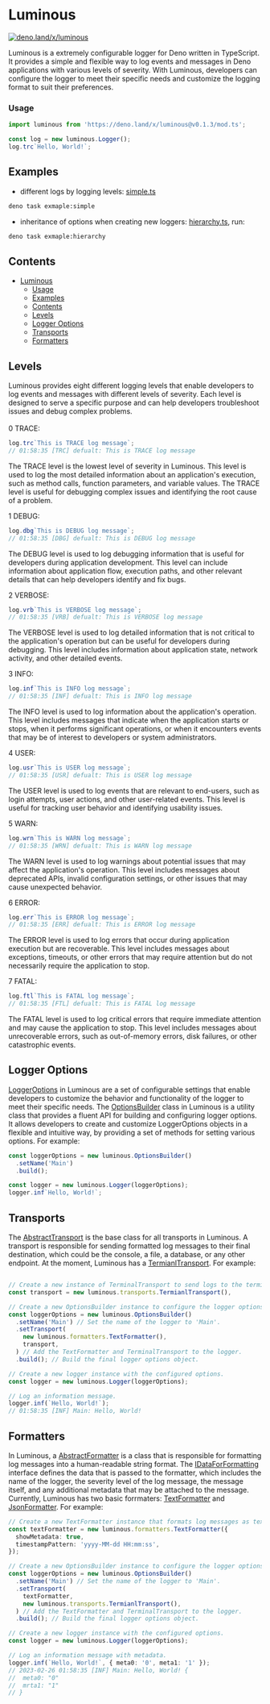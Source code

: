# Luminous
[![deno.land/x/luminous](https://shield.deno.dev/x/luminous)](https://deno.land/x/luminous)

Luminous is a extremely configurable logger for Deno written in TypeScript. It provides a simple and flexible way to log events and messages in Deno applications with various levels of severity. With Luminous, developers can configure the logger to meet their specific needs and customize the logging format to suit their preferences.

### Usage

```ts
import luminous from 'https://deno.land/x/luminous@v0.1.3/mod.ts';

const log = new luminous.Logger();
log.trc`Hello, World!`;
```

## Examples
+ different logs by logging levels: [simple.ts](./examples/simple.ts)
```bash
deno task exmaple:simple
```
+ inheritance of options when creating new loggers: [hierarchy.ts](./examples/hierarchy.ts), run:
```bash
deno task exmaple:hierarchy
```

## Contents

- [Luminous](#luminous)
    - [Usage](#usage)
  - [Examples](#examples)
  - [Contents](#contents)
  - [Levels](#levels)
  - [Logger Options](#logger-options)
  - [Transports](#transports)
  - [Formatters](#formatters)

## Levels
Luminous provides eight different logging levels that enable developers to log events and messages with different levels of severity. Each level is designed to serve a specific purpose and can help developers troubleshoot issues and debug complex problems.<br><br>
0 TRACE:<br>

```ts
log.trc`This is TRACE log message`;
// 01:58:35 [TRC] defualt: This is TRACE log message 
```

The TRACE level is the lowest level of severity in Luminous. This level is used to log the most detailed information about an application's execution, such as method calls, function parameters, and variable values. The TRACE level is useful for debugging complex issues and identifying the root cause of a problem.

1 DEBUG:<br>

```ts
log.dbg`This is DEBUG log message`;
// 01:58:35 [DBG] defualt: This is DEBUG log message 
```

The DEBUG level is used to log debugging information that is useful for developers during application development. This level can include information about application flow, execution paths, and other relevant details that can help developers identify and fix bugs.

2 VERBOSE:<br>

```ts
log.vrb`This is VERBOSE log message`;
// 01:58:35 [VRB] defualt: This is VERBOSE log message 
```

The VERBOSE level is used to log detailed information that is not critical to the application's operation but can be useful for developers during debugging. This level includes information about application state, network activity, and other detailed events.

3 INFO:<br>

```ts
log.inf`This is INFO log message`;
// 01:58:35 [INF] defualt: This is INFO log message 
```

The INFO level is used to log information about the application's operation. This level includes messages that indicate when the application starts or stops, when it performs significant operations, or when it encounters events that may be of interest to developers or system administrators.

4 USER:<br>

```ts
log.usr`This is USER log message`;
// 01:58:35 [USR] defualt: This is USER log message 
```

The USER level is used to log events that are relevant to end-users, such as login attempts, user actions, and other user-related events. This level is useful for tracking user behavior and identifying usability issues.

5 WARN:<br>

```ts
log.wrn`This is WARN log message`;
// 01:58:35 [WRN] defualt: This is WARN log message 
```

The WARN level is used to log warnings about potential issues that may affect the application's operation. This level includes messages about deprecated APIs, invalid configuration settings, or other issues that may cause unexpected behavior.

6 ERROR:<br>

```ts
log.err`This is ERROR log message`;
// 01:58:35 [ERR] defualt: This is ERROR log message 
```

The ERROR level is used to log errors that occur during application execution but are recoverable. This level includes messages about exceptions, timeouts, or other errors that may require attention but do not necessarily require the application to stop.

7 FATAL:<br>

```ts
log.ftl`This is FATAL log message`;
// 01:58:35 [FTL] defualt: This is FATAL log message 
```

The FATAL level is used to log critical errors that require immediate attention and may cause the application to stop. This level includes messages about unrecoverable errors, such as out-of-memory errors, disk failures, or other catastrophic events.

## Logger Options

[LoggerOptions](./src/Logger.ts) in Luminous are a set of configurable settings that enable developers to customize the behavior and functionality of the logger to meet their specific needs.
The [OptionsBuilder](./src/OptionsBuilder.ts) class in Luminous is a utility class that provides a fluent API for building and configuring logger options. It allows developers to create and customize LoggerOptions objects in a flexible and intuitive way, by providing a set of methods for setting various options. For example:

```ts
const loggerOptions = new luminous.OptionsBuilder()
  .setName('Main')
  .build();

const logger = new luminous.Logger(loggerOptions);
logger.inf`Hello, World!`;
```

## Transports

The [AbstractTransport](./src/Transport.ts) is the base class for all transports in Luminous. A transport is responsible for sending formatted log messages to their final destination, which could be the console, a file, a database, or any other endpoint. At the moment, Luminous has a [TermianlTransport](./src/transports/Terminal.ts). For example:

```ts

// Create a new instance of TerminalTransport to send logs to the terminal.
const transport = new luminous.transports.TermianlTransport(),

// Create a new OptionsBuilder instance to configure the logger options.
const loggerOptions = new luminous.OptionsBuilder()
  .setName('Main') // Set the name of the logger to 'Main'.
  .setTransport(
    new luminous.formatters.TextFormatter(),
    transport,
  ) // Add the TextFormatter and TerminalTransport to the logger.
  .build(); // Build the final logger options object.

// Create a new logger instance with the configured options.
const logger = new luminous.Logger(loggerOptions);

// Log an information message.
logger.inf(`Hello, World!`);
// 01:58:35 [INF] Main: Hello, World!
```

## Formatters

In Luminous, a [AbstractFormatter](./src/Formatter.ts) is a class that is responsible for formatting log messages into a human-readable string format. The [IDataForFormatting](./src/Formatter.ts) interface defines the data that is passed to the formatter, which includes the name of the logger, the severity level of the log message, the message itself, and any additional metadata that may be attached to the message. Currently, Luminous has two basic forrmaters: [TextFormatter](./src/formatters/TextFormatter.ts) and [JsonFormatter](./src/formatters/JsonFormatter.ts). For example:

```ts
// Create a new TextFormatter instance that formats log messages as text with metadata and a custom timestamp pattern.
const textFormatter = new luminous.formatters.TextFormatter({
  showMetadata: true,
  timestampPattern: 'yyyy-MM-dd HH:mm:ss',
});

// Create a new OptionsBuilder instance to configure the logger options.
const loggerOptions = new luminous.OptionsBuilder()
  .setName('Main') // Set the name of the logger to 'Main'.
  .setTransport(
    textFormatter,
    new luminous.transports.TermianlTransport(),
  ) // Add the TextFormatter and TerminalTransport to the logger.
  .build(); // Build the final logger options object.

// Create a new logger instance with the configured options.
const logger = new luminous.Logger(loggerOptions);

// Log an information message with metadata.
logger.inf(`Hello, World!`, { meta0: '0', meta1: '1' });
// 2023-02-26 01:58:35 [INF] Main: Hello, World! {
//  meta0: "0"
//  mrta1: "1"
// }
```
